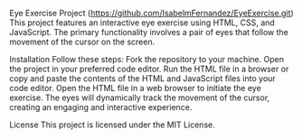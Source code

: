 Eye Exercise Project (https://github.com/IsabelmFernandez/EyeExercise.git)
This project features an interactive eye exercise using HTML, CSS, and JavaScript. The primary functionality involves a pair of eyes that follow the movement of the cursor on the screen.

Installation
Follow these steps: Fork the repository to your machine. Open the project in your preferred code editor. Run the HTML file in a browser or copy and paste the contents of the HTML and JavaScript files into your code editor. Open the HTML file in a web browser to initiate the eye exercise. The eyes will dynamically track the movement of the cursor, creating an engaging and interactive experience.

License
This project is licensed under the MIT License.
